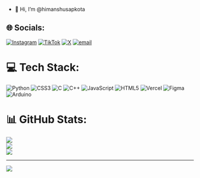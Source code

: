 - 👋 Hi, I’m @himanshusapkota

  

## 🌐 Socials:
[![Instagram](https://img.shields.io/badge/Instagram-%23E4405F.svg?logo=Instagram&logoColor=white)](https://instagram.com/himanshu_spkt) [![TikTok](https://img.shields.io/badge/TikTok-%23000000.svg?logo=TikTok&logoColor=white)](https://tiktok.com/@himanshuuuu7) [![X](https://img.shields.io/badge/X-black.svg?logo=X&logoColor=white)](https://x.com/mrhsapkota) [![email](https://img.shields.io/badge/Email-D14836?logo=gmail&logoColor=white)](mailto:himanshuspkt@gmail.com) 

# 💻 Tech Stack:
![Python](https://img.shields.io/badge/python-3670A0?style=for-the-badge&logo=python&logoColor=ffdd54) ![CSS3](https://img.shields.io/badge/css3-%231572B6.svg?style=for-the-badge&logo=css3&logoColor=white) ![C](https://img.shields.io/badge/c-%2300599C.svg?style=for-the-badge&logo=c&logoColor=white) ![C++](https://img.shields.io/badge/c++-%2300599C.svg?style=for-the-badge&logo=c%2B%2B&logoColor=white) ![JavaScript](https://img.shields.io/badge/javascript-%23323330.svg?style=for-the-badge&logo=javascript&logoColor=%23F7DF1E) ![HTML5](https://img.shields.io/badge/html5-%23E34F26.svg?style=for-the-badge&logo=html5&logoColor=white) ![Vercel](https://img.shields.io/badge/vercel-%23000000.svg?style=for-the-badge&logo=vercel&logoColor=white) ![Figma](https://img.shields.io/badge/figma-%23F24E1E.svg?style=for-the-badge&logo=figma&logoColor=white) ![Arduino](https://img.shields.io/badge/-Arduino-00979D?style=for-the-badge&logo=Arduino&logoColor=white)
# 📊 GitHub Stats:
![](https://github-readme-stats.vercel.app/api?username=himanshusapkota&theme=dark&hide_border=false&include_all_commits=true&count_private=false)<br/>
![](https://nirzak-streak-stats.vercel.app/?user=himanshusapkota&theme=dark&hide_border=false)<br/>
![](https://github-readme-stats.vercel.app/api/top-langs/?username=himanshusapkota&theme=dark&hide_border=false&include_all_commits=true&count_private=false&layout=compact)

---
[![](https://visitcount.itsvg.in/api?id=himanshusapkota&icon=0&color=0)](https://visitcount.itsvg.in)

<!-- Proudly created with GPRM ( https://gprm.itsvg.in ) -->
